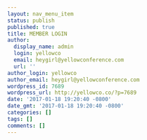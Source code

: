 ```yaml
---
layout: nav_menu_item
status: publish
published: true
title: MEMBER LOGIN
author:
  display_name: admin
  login: yellowco
  email: heygirl@yellowconference.com
  url: ''
author_login: yellowco
author_email: heygirl@yellowconference.com
wordpress_id: 7689
wordpress_url: http://yellowco.co/?p=7689
date: '2017-01-18 19:20:40 -0800'
date_gmt: '2017-01-18 19:20:40 -0800'
categories: []
tags: []
comments: []
---
```



